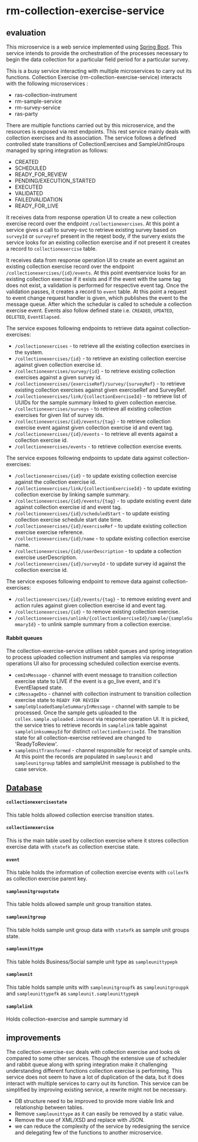 # rm-collection-exercise-service
## evaluation
   This microservice is a web service implemented using [Spring Boot](http://projects.spring.io/spring-boot/). This 
   service intends to provide the orchestration of the processes necessary to begin the data collection for a 
   particular field period for a particular survey.
   
   This is a busy service interacting with multiple microservices to carry out its functions. Collection Exercise 
   (rm-collection-exercise-service) interacts with the following microservices :
   * ras-collection-instrument
   * rm-sample-service
   * rm-survey-service
   * ras-party
   
   There are multiple functions carried out by this microservice, and the resources is exposed via rest endpoints. 
   This rest service mainly deals with collection exercises and its association. The service follows a defined
   controlled state transitions of CollectionExercises and SampleUnitGroups managed by spring integration as follows:
   * CREATED
   * SCHEDULED
   * READY_FOR_REVIEW
   * PENDING/EXECUTION_STARTED
   * EXECUTED
   * VALIDATED
   * FAILEDVALIDATION
   * READY_FOR_LIVE
   
   It receives data from response operation UI to create a new collection exercise record over the endpoint
   `/collectionexercises`. At this point a service gives a call to survey-svc to retrieve existing survey based on 
   `surveyId` or `surveyref` present in the reqest body, if the survery exists the service looks for an existing 
   collection exercise and if not present it creates a record to `collectionexercise` table. 
   
   It receives data from response operation UI to create an event against an existing collection exercise record over 
   the endpoint `/collectionexercises/{id}/events`. At this point eventservice looks for an existing collection exercise
   if it exists and if the event with the same tag does not exist, a validation is performed for respective event tag.
   Once the validation passes, it  creates a record to `event` table. At this point
   a request to event change request handler is given, which publishes the event to the message queue. 
   After which the schedular is called to schedule a collection exercise event. Events also follow defined state i.e.
   `CREADED`, `UPDATED`, `DELETED`, `EventElapsed`.
   
   The service exposes following endpoints to retrieve data against collection-exercises:
   * `/collectionexercises` - to retrieve all the existing collection exercises in the system.
   * `/collectionexercises/{id}` - to retrieve an existing collection exercise against given collection exercise id.
   * `/collectionexercises/survey/{id}` - to retrieve existing collection exercises against a given survey id.
   * `/collectionexercises/{exerciseRef}/survey/{surveyRef}` - to retrieve existing collection exercises against given 
   exerciseRef and SurveyRef.
   * `/collectionexercises/link/{collectionExerciseId}` - to retrieve list of UUIDs for the sample summary linked to 
   given collection exercise.
   * `/collectionexercises/surveys` - to retrieve all existing collection exercises for given list of survey ids.
   * `/collectionexercises/{id}/events/{tag}` - to retrieve collection exercise event against given collection exercise
   id and event tag.
   * `/collectionexercises/{id}/events` - to retrieve all events against a collection exercise id.
   * `/collectionexercises/events` - to retrieve collection exercise events.
   
   The service exposes following endpoints to update data against collection-exercises:
   * `/collectionexercises/{id}` - to update existing collection exercise against the collection exercise id.
   * `/collectionexercises/link/{collectionExerciseId}` - to update existing collection exercise by linking sample
   summary.
   * `/collectionexercises/{id}/events/{tag}` - to update existing event date against collection exercise id and event 
   tag.
   * `/collectionexercises/{id}/scheduledStart` - to update existing collection exercise schedule start date time.
   * `/collectionexercises/{id}/exerciseRef` - to update existing collection exercise exercise reference.
   * `/collectionexercises/{id}/name` - to update existing collection exercise name.
   * `/collectionexercises/{id}/userDescription` - to update a collection exercise userDescription.
   * `/collectionexercises/{id}/surveyId` - to update survey id against the collection exercise id.
   
   The service exposes following endpoint to remove data against collection-exercises:
   * `/collectionexercises/{id}/events/{tag}` - to remove existing event and action rules against given collection 
   exercise id and event tag.
   * `/collectionexercises/{id}` - to remove existing collection exercise.
   * `/collectionexercises/unlink/{collectionExerciseId}/sample/{sampleSummaryId}` - to unlink sample summary from a
   collection exercise.
   
   #### Rabbit queues
   The collection-exercise-service utilises rabbit queues and spring integration to process uploaded collection 
   instrument and samples via response operations UI also for processing scheduled collection exercise events.
   
   * `cemInMessage` - channel with event message to transition collection exercise state to LIVE if the event is 
   a go_live event, and it's EventElapsed state.
   * `ciMessageDto` - channel with collection instrument to transition collection exercise state to `READY FOR REVIEW` 
   * `sampleUploadedSampleSummaryInMessage` - channel with sample to be processed. Once the sample gets uploaded to 
      the `collex.sample.uploaded.inbound` via response operation UI. It is picked, the service tries to retrieve 
      records in `samplelink` table  against `samplelinksummayId` for distinct
      `collectionExerciseId`. The transition state for all collection-exercise retrieved are changed to 'ReadyToReview'.
   * `sampleUnitTransformed` - channel responsible for receipt of sample units. At this point the records are populated
   in `sampleunit` and `sampleunitgroup` tables and sampleUnit message is published to the case service.
   
   ## [Database](rm-collection-exercise-svc-db.png)
   #### `collectionexercisestate`
   This table holds allowed collection exercise transition states.
   #### `collectionexercise`
   This is the main table used by collection exercise where it stores collection exercise data with `statefk` as 
   collection exercise state.
   #### `event`
   This table holds the information of collection exercise events with `collexfk` as collection exercise parent key.
   #### `sampleunitgroupstate`
   This table holds allowed sample unit group transition states.
   #### `sampleunitgroup`
   This table holds sample unit group data with `statefk` as sample unit groups state.
   #### `sampleunittype`
   This table holds Business/Social sample unit type as `sampleunittypepk`
   #### `sampleunit`
   This table holds sample units with `sampleunitgroupfk` as `sampleunitgrouppk` and `sampleunittypefk` as `sampleunit.sampleunittypepk`
   #### `samplelink`
   Holds collection-exercise and sample summary id
   
   
   ## improvements
   The collection-exercise-svc deals with collection exercise and looks ok compared to some other services. Though the 
   extensive use of scheduler and rabbit queue along with spring integration make it challenging understanding different
   functions collection exercise is performing. This service does not seem to have a lot of duplication of the data, 
   but it does interact with multiple services to carry out its function.
   This service can be simplified by improving existing service, a rewrite might not be necessary.
   * DB structure need to be improved to provide more viable link and relationship between tables.
   * Remove `sampleunittype` as it can easily be removed by a static value. 
   * Remove the use of XML/XSD and replace with JSON.
   * we can reduce the complexity of the service by redesigning the service and delegating few of the 
   functions to another microservice.